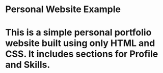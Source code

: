 <h1>Personal Website Example<h1/>
This is a simple personal portfolio website built using only HTML and CSS. It includes sections for Profile and Skills.
